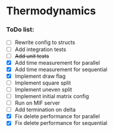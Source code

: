 # Thermodynamics

### ToDo list:

- [ ] Rewrite config to structs
- [ ] Add integration tests
- [ ] ~~Add unit tests~~
- [x] Add time measurement for parallel
- [x] Add time measurement for sequential
- [x] Implement draw flag
- [ ] Implement square split
- [ ] Implement uneven split
- [ ] Implement initial matrix config
- [ ] Run on MIF server
- [ ] Add termination on delta
- [x] Fix delete performance for parallel
- [x] Fix delete performance for sequential
